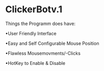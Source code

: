 # ClickerBotv.1


Things the Programm does have:

•User Friendly Interface

•Easy and Self Configurable Mouse Position

•Flawless Mousemovments/-Clicks

•HotKey to Enable & Disable
